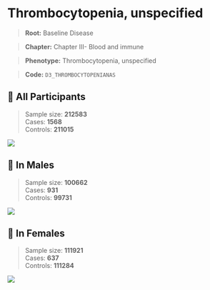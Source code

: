 # Thrombocytopenia, unspecified

> **Root:** Baseline Disease  

> **Chapter:** Chapter III- Blood and immune  

> **Phenotype:** Thrombocytopenia, unspecified  

> **Code:** `D3_THROMBOCYTOPENIANAS`

## 🧪 All Participants  
> Sample size: **212583**  
> Cases: **1568**  
> Controls: **211015**
<img src="/Disease/Figures/ALL/Incidence/D3_THROMBOCYTOPENIANAS.png"/>
<CsvTable src="/Disease_Data/ALL/Incidence/COX_D3_THROMBOCYTOPENIANAS.csv" label="🔍 View full results" />

## 👨 In Males  
> Sample size: **100662**  
> Cases: **931**  
> Controls: **99731**
<img src="/Disease/Figures/Male/Incidence/D3_THROMBOCYTOPENIANAS.png"/>
<CsvTable src="/Disease_Data/Male/Incidence/COX_D3_THROMBOCYTOPENIANAS.csv" label="🔍 View full results" />

## 👩 In Females  
> Sample size: **111921**  
> Cases: **637**  
> Controls: **111284**
<img src="/Disease/Figures/Female/Incidence/D3_THROMBOCYTOPENIANAS.png"/>
<CsvTable src="/Disease_Data/Female/Incidence/COX_D3_THROMBOCYTOPENIANAS.csv" label="🔍 View full results" />
